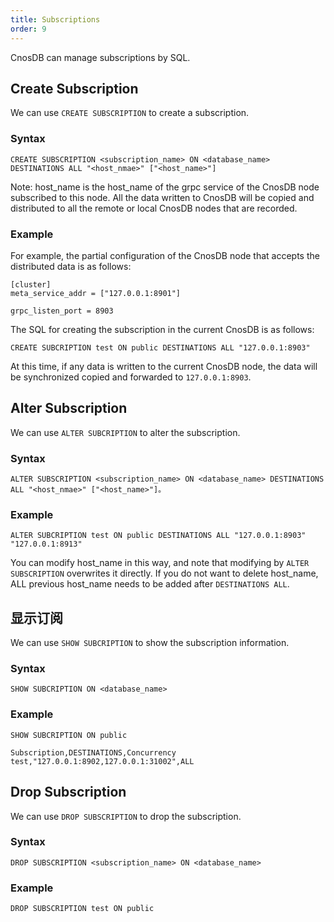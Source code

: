 ```yaml
---
title: Subscriptions
order: 9
---
```


CnosDB can manage subscriptions by SQL.

## Create Subscription

We can use `CREATE SUBSCRIPTION` to create a subscription.

### Syntax

```
CREATE SUBSCRIPTION <subscription_name> ON <database_name> DESTINATIONS ALL "<host_nmae>" ["<host_name>"]
```

Note: host_name is the host_name of the grpc service of the CnosDB node subscribed to this node.
All the data written to CnosDB will be copied and distributed to all the remote or local CnosDB nodes that are recorded.

### Example

For example, the partial configuration of the CnosDB node that accepts the distributed data is as follows:

```
[cluster]
meta_service_addr = ["127.0.0.1:8901"]

grpc_listen_port = 8903
```

The SQL for creating the subscription in the current CnosDB is as follows:

```
CREATE SUBCRIPTION test ON public DESTINATIONS ALL "127.0.0.1:8903"
```

At this time, if any data is written to the current CnosDB node, the data will be synchronized copied and forwarded to `127.0.0.1:8903`.

## Alter Subscription

We can use `ALTER SUBCRIPTION` to alter the subscription.

### Syntax

```
ALTER SUBSCRIPTION <subscription_name> ON <database_name> DESTINATIONS ALL "<host_nmae>" ["<host_name>"]。
```

### Example

```
ALTER SUBCRIPTION test ON public DESTINATIONS ALL "127.0.0.1:8903" "127.0.0.1:8913"
```

You can modify host_name in this way, and note that modifying by `ALTER SUBSCRIPTION` overwrites it directly. If you do not want to delete host_name, ALL previous host_name needs to be added after `DESTINATIONS ALL`.

## 显示订阅

We can use `SHOW SUBCRIPTION` to show the subscription information.

### Syntax

```
SHOW SUBCRIPTION ON <database_name>
```

### Example

```
SHOW SUBCRIPTION ON public
```

```
Subscription,DESTINATIONS,Concurrency
test,"127.0.0.1:8902,127.0.0.1:31002",ALL
```

## Drop Subscription

We can use `DROP SUBSCRIPTION` to drop the subscription.

### Syntax

```
DROP SUBSCRIPTION <subscription_name> ON <database_name>
```

### Example

```
DROP SUBSCRIPTION test ON public
```

